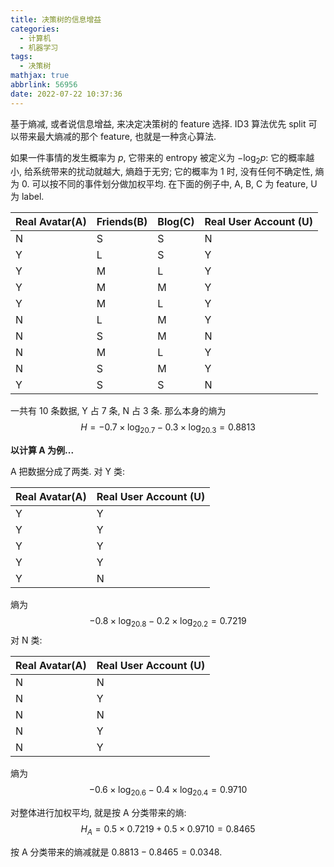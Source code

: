 ```yaml
---
title: 决策树的信息增益
categories:
  - 计算机
  - 机器学习
tags:
  - 决策树
mathjax: true
abbrlink: 56956
date: 2022-07-22 10:37:36
---
```

基于熵减, 或者说信息增益, 来决定决策树的 feature 选择. ID3 算法优先 split 可以带来最大熵减的那个 feature, 也就是一种贪心算法.

<!--more-->

如果一件事情的发生概率为 $p$, 它带来的 entropy 被定义为 $-\log_2 p$: 它的概率越小, 给系统带来的扰动就越大, 熵趋于无穷; 它的概率为 1 时, 没有任何不确定性, 熵为 0. 可以按不同的事件划分做加权平均. 在下面的例子中, A, B, C 为 feature, U 为 label.

|Real Avatar(A)|Friends(B)|Blog(C)|Real User Account (U)|
|---|---|---|---|
|N|S|S|N|
|Y|L|S|Y|
|Y|M|L|Y|
|Y|M|M|Y|
|Y|M|L|Y|
|N|L|M|Y|
|N|S|M|N|
|N|M|L|Y|
|N|S|M|Y|
|Y|S|S|N|

一共有 10 条数据, Y 占 7 条, N 占 3 条. 那么本身的熵为
$$
H=-0.7\times\log_20.7-0.3\times\log_20.3=0.8813
$$

**以计算 A 为例...**

A 把数据分成了两类. 对 Y 类:

|Real Avatar(A)|Real User Account (U)|
|---|---|
|Y|Y|
|Y|Y|
|Y|Y|
|Y|Y|
|Y|N|

熵为
$$
-0.8\times\log_20.8-0.2\times\log_20.2=0.7219
$$
对 N 类:

|Real Avatar(A)|Real User Account (U)|
|---|---|
|N|N|
|N|Y|
|N|N|
|N|Y|
|N|Y|

熵为
$$
-0.6\times\log_20.6-0.4\times\log_20.4=0.9710
$$

对整体进行加权平均, 就是按 A 分类带来的熵:
$$
H_A=0.5\times0.7219+0.5\times0.9710=0.8465
$$

按 A 分类带来的熵减就是 $0.8813-0.8465=0.0348$.